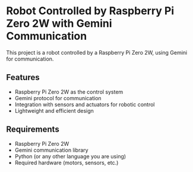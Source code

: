# Robot Controlled by Raspberry Pi Zero 2W with Gemini Communication

This project is a robot controlled by a Raspberry Pi Zero 2W, using Gemini for communication.

## Features

- Raspberry Pi Zero 2W as the control system
- Gemini protocol for communication
- Integration with sensors and actuators for robotic control
- Lightweight and efficient design

## Requirements

- Raspberry Pi Zero 2W
- Gemini communication library
- Python (or any other language you are using)
- Required hardware (motors, sensors, etc.)
